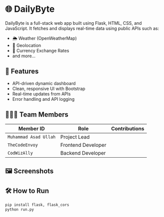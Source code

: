 # 🌐 DailyByte

DailyByte is a full-stack web app built using Flask, HTML, CSS, and JavaScript. It fetches and displays real-time data using public APIs such as:

- 🌦️ Weather (OpenWeatherMap)
- 📍 Geolocation
- 💱 Currency Exchange Rates
- and more...

## 🚀 Features

- API-driven dynamic dashboard
- Clean, responsive UI with Bootstrap
- Real-time updates from APIs
- Error handling and API logging

## 🧑‍🤝‍🧑 Team Members

| Member ID             | Role               | Contributions                               |
|-----------------------|--------------------|---------------------------------------------|
| `Muhammad Asad Ullah` | Project Lead       |  |
| `TheCodeEnvoy`        | Frontend Developer |  |
| `CodWizAlly`          | Backend Developer  |  |

## 🖼️ Screenshots


## 🛠️ How to Run

```bash
pip install flask, flask_cors
python run.py

